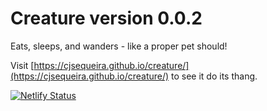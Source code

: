 # Creature version 0.0.2

Eats, sleeps, and wanders - like a proper pet should!

Visit [https://cjsequeira.github.io/creature/](https://cjsequeira.github.io/creature/) to see it do its thang.

[![Netlify Status](https://api.netlify.com/api/v1/badges/2984688a-76b0-4643-83ee-39ee6b0fcf79/deploy-status)](https://app.netlify.com/sites/arrogantfool-draft-creature/deploys)
